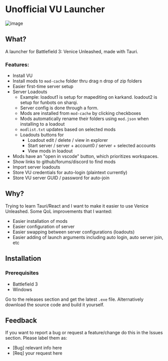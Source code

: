 # Unofficial VU Launcher
![image](https://github.com/user-attachments/assets/b5bec60c-8693-4bce-a454-bed41ec6ca50)
## What?
A launcher for Battlefield 3: Venice Unleashed, made with Tauri.
### Features:
- Install VU
- Install mods to `mod-cache` folder thru drag n drop of zip folders
- Easier first-time server setup
- Server Loadouts
  - Example: loadout1 is setup for mapediting on karkand. loadout2 is setup for funbots on sharqi.
  - Server config is done through a form.
  - Mods are installed from `mod-cache` by clicking checkboxes
  - Mods automatically rename their folders using `mod.json` when installing to a loadout
  - `modlist.txt` updates based on selected mods
  - Loadouts buttons for
    - Loadout edit / delete / view in explorer
    - Start server / server + account0 / server + selected accounts
    - View mods in loadout
- Mods have an "open in vscode" button, which prioritizes workspaces.
- Show links to github/forums/discord to find mods
- Import server loadouts
- Store VU credentials for auto-login (plaintext currently)
- Store VU server GUID / password for auto-join
## Why?
Trying to learn Tauri/React and I want to make it easier to use Venice Unleashed.
Some QoL improvements that I wanted:
- Easier installation of mods
- Easier configuration of server
- Easier swapping between server configurations (loadouts)
- Easier adding of launch arguments including auto login, auto server join, etc
## Installation
### Prerequisites
- Battlefield 3
- Windows

Go to the releases section and get the latest `.exe` file.
Alternatively download the source code and build it yourself.
## Feedback
If you want to report a bug or request a feature/change do this in the Issues section.
Please label them as:
- [Bug] relevant info here
- [Req] your request here
